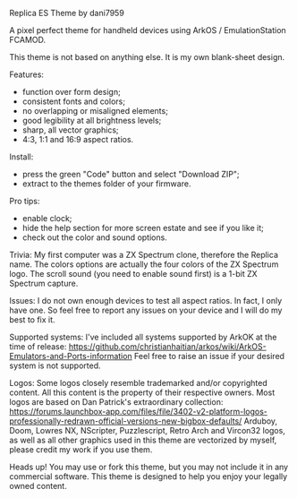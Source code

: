 Replica ES Theme by dani7959

A pixel perfect theme for handheld devices using ArkOS / EmulationStation FCAMOD.

This theme is not based on anything else. It is my own blank-sheet design.

Features:
- function over form design;
- consistent fonts and colors;
- no overlapping or misaligned elements;
- good legibility at all brightness levels;
- sharp, all vector graphics;
- 4:3, 1:1 and 16:9 aspect ratios.

Install:
- press the green "Code" button and select "Download ZIP";
- extract to the themes folder of your firmware.

Pro tips:
- enable clock;
- hide the help section for more screen estate and see if you like it;
- check out the color and sound options.

Trivia:
My first computer was a ZX Spectrum clone, therefore the Replica name.
The colors options are actually the four colors of the ZX Spectrum logo.
The scroll sound (you need to enable sound first) is a 1-bit ZX Spectrum capture.

Issues:
I do not own enough devices to test all aspect ratios. In fact, I only have one.
So feel free to report any issues on your device and I will do my best to fix it.

Supported systems:
I've included all systems supported by ArkOK at the time of release:
https://github.com/christianhaitian/arkos/wiki/ArkOS-Emulators-and-Ports-information
Feel free to raise an issue if your desired system is not supported.

Logos:
Some logos closely resemble trademarked and/or copyrighted content. All this content is the property of their respective owners.
Most logos are based on Dan Patrick's extraordinary collection:
https://forums.launchbox-app.com/files/file/3402-v2-platform-logos-professionally-redrawn-official-versions-new-bigbox-defaults/
Arduboy, Doom, Lowres NX, NScripter, Puzzlescript, Retro Arch and Vircon32 logos, as well as all other graphics used in this theme are vectorized by myself, please credit my work if you use them.

Heads up!
You may use or fork this theme, but you may not include it in any commercial software.
This theme is designed to help you enjoy your legally owned content.
